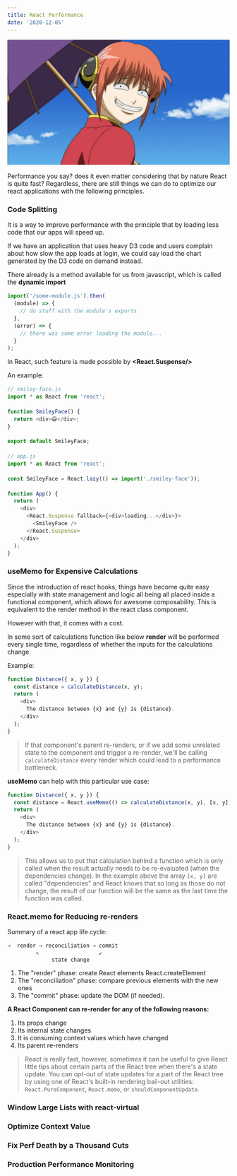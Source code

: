 ```yaml
---
title: React Performance
date: '2020-12-05'
---
```


![performance](./peformance.jpg)

Performance you say? does it even matter considering that by nature React is quite fast? Regardless, there are still things we can do to optimize our react applications with the following principles.

### Code Splitting

It is a way to improve performance with the principle that by loading less code that our apps will speed up.

If we have an application that uses heavy D3 code and users complain about how slow the app loads at login, we could say load the chart generated by the D3 code on demand instead.

There already is a method available for us from javascript, which is called the **dynamic import**

```javascript
import('/some-module.js').then(
  (module) => {
    // do stuff with the module's exports
  },
  (error) => {
    // there was some error loading the module...
  }
);
```

In React, such feature is made possible by **<React.Suspense/>**

An example:

```javascript
// smiley-face.js
import * as React from 'react';

function SmileyFace() {
  return <div>😃</div>;
}

export default SmileyFace;

// app.js
import * as React from 'react';

const SmileyFace = React.lazy(() => import('./smiley-face'));

function App() {
  return (
    <div>
      <React.Suspense fallback={<div>loading...</div>}>
        <SmileyFace />
      </React.Suspense>
    </div>
  );
}
```

### useMemo for Expensive Calculations

Since the introduction of react hooks, things have become quite easy especially with state management and logic all being all placed inside a functional component, which allows for awesome composability. This is equivalent to the render method in the react class component.

However with that, it comes with a cost.

In some sort of calculations function like below **render** will be performed every single time, regardless of whether the inputs for the calculations change.

Example:

```javascript
function Distance({ x, y }) {
  const distance = calculateDistance(x, y);
  return (
    <div>
      The distance between {x} and {y} is {distance}.
    </div>
  );
}
```

> If that component's parent re-renders, or if we add some unrelated state to the component and trigger a re-render, we'll be calling `calculateDistance` every render which could lead to a performance bottleneck.

**useMemo** can help with this particular use case:

```javascript
function Distance({ x, y }) {
  const distance = React.useMemo(() => calculateDistance(x, y), [x, y]);
  return (
    <div>
      The distance between {x} and {y} is {distance}.
    </div>
  );
}
```

> This allows us to put that calculation behind a function which is only called when the result actually needs to be re-evaluated (when the dependencies change). In the example above the array `[x, y]` are called "dependencies" and React knows that so long as those do not change, the result of our function will be the same as the last time the function was called.

### React.memo for Reducing re-renders

Summary of a react app life cycle:

```
→  render → reconciliation → commit
         ↖                   ↙
              state change
```

1. The "render" phase: create React elements React.createElement
2. The "reconciliation" phase: compare previous elements with the new ones
3. The "commit" phase: update the DOM (if needed).

**A React Component can re-render for any of the following reasons:**

1. Its props change
2. Its internal state changes
3. It is consuming context values which have changed
4. Its parent re-renders

> React is really fast, however, _sometimes_ it can be useful to give React little tips about certain parts of the React tree when there's a state update. You can opt-out of state updates for a part of the React tree by using one of React's built-in rendering bail-out utilities: `React.PureComponent`, `React.memo`, or
> `shouldComponentUpdate`.

### Window Large Lists with react-virtual

### Optimize Context Value

### Fix Perf Death by a Thousand Cuts

### Production Performance Monitoring
